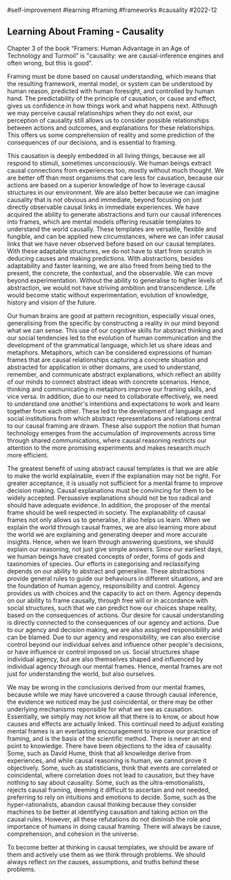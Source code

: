 #self-improvement
#learning 
#framing
#frameworks 
#causality
#2022-12 

## Learning About Framing - Causality

Chapter 3 of the book “Framers: Human Advantage in an Age of Technology and Turmoil” is "causality: we are causal-inference engines and often wrong, but this is good".  

Framing must be done based on causal understanding, which means that the resulting framework, mental model, or system can be understood by human reason, predicted with human foresight, and controlled by human hand.  The predictability of the principle of causation, or cause and effect, gives us confidence in how things work and what happens next.  Although we may perceive causal relationships when they do not exist, our perception of causality still allows us to consider possible relationships between actions and outcomes, and explanations for these relationships.  This offers us some comprehension of reality and some prediction of the consequences of our decisions, and is essential to framing.  

This causation is deeply embedded in all living things, because we all respond to stimuli, sometimes unconsciously.  We human beings extract causal connections from experiences too, mostly without much thought.  We are better off than most organisms that care less for causation, because our actions are based on a superior knowledge of how to leverage causal structures in our environment.  We are also better because we can imagine causality that is not obvious and immediate, beyond focusing on just directly observable causal links in immediate experiences.  We have acquired the ability to generate abstractions and turn our causal inferences into frames, which are mental models offering reusable templates to understand the world causally.  These templates are versatile, flexible and fungible, and can be applied new circumstances, where we can infer causal links that we have never observed before based on our causal templates.  With these adaptable structures, we do not have to start from scratch in deducing causes and making predictions.  With abstractions, besides adaptability and faster learning, we are also freed from being tied to the present, the concrete, the contextual, and the observable.  We can move beyond experimentation.  Without the ability to generalise to higher levels of abstraction, we would not have striving ambition and transcendence.  Life would become static without experimentation, evolution of knowledge, history and vision of the future.  

Our human brains are good at pattern recognition, especially visual ones, generalising from the specific by constructing a reality in our mind beyond what we can sense.  This use of our cognitive skills for abstract thinking and our social tendencies led to the evolution of human communication and the development of the grammatical language, which let us share ideas and metaphors.  Metaphors, which can be considered expressions of human frames that are causal relationships capturing a concrete situation and abstracted for application in other domains, are used to understand, remember, and communicate abstract explanations, which reflect an ability of our minds to connect abstract ideas with concrete scenarios.  Hence, thinking and communicating in metaphors improve our framing skills, and vice versa.  In addition, due to our need to collaborate effectively, we need to understand one another's intentions and expectations to work and learn together from each other.  These led to the development of language and social institutions from which abstract representations and relations central to our causal framing are drawn.  These also support the notion that human technology emerges from the accumulation of improvements across time through shared communications, where causal reasoning restricts our attention to the more promising experiments and makes research much more efficient.  

The greatest benefit of using abstract causal templates is that we are able to make the world explainable, even if the explanation may not be right.  For greater acceptance, it is usually not sufficient for a mental frame to improve decision making.  Causal explanations must be convincing for them to be widely accepted.  Persuasive explanations should not be too radical and should have adequate evidence.  In addition, the proposer of the mental frame should be well respected in society.  The explanability of causal frames not only allows us to generalise, it also helps us learn.  When we explain the world through causal frames, we are also learning more about the world we are explaining and generating deeper and more accurate insights.  Hence, when we learn through answering questions, we should explain our reasoning, not just give simple answers.  Since our earliest days, we human beings have created concepts of order, forms of gods and taxonomies of species.  Our efforts in categorising and reclassifying depends on our ability to abstract and generalise.  These abstractions provide general rules to guide our behaviours in different situations, and are the foundation of human agency, responsibility and control.  Agency provides us with choices and the capacity to act on them.  Agency depends on our ability to frame causally, through free will or in accordance with social structures, such that we can predict how our choices shape reality, based on the consequences of actions.  Our desire for causal understanding is directly connected to the consequences of our agency and actions.  Due to our agency and decision making, we are also assigned responsibility and can be blamed.  Due to our agency and responsibility, we can also exercise control beyond our individual selves and influence other people's decisions, or have influence or control imposed on us.  Social structures shape individual agency, but are also themselves shaped and influenced by individual agency through our mental frames.  Hence, mental frames are not just for understanding the world, but also ourselves.  

We may be wrong in the conclusions derived from our mental frames, because while we may have uncovered a cause through causal inference, the evidence we noticed may be just coincidental, or there may be other underlying mechanisms reponsible for what we see as causation.  Essentially, we simply may not know all that there is to know, or about how causes and effects are actually linked.  This continual need to adjust existing mental frames is an everlasting encouragement to improve our practice of framing, and is the basis of the scientific method.  There is never an end point to knowledge.  There have been objections to the idea of causality.  Some, such as David Hume, think that all knowledge derive from experiences, and while causal reasoning is human, we cannot prove it objectively.  Some, such as statisticians, think that events are correlated or coincidental, where correlation does not lead to causation, but they have nothing to say about causality.  Some, such as the ultra-emotionalists, rejects causal framing, deeming it difficult to ascertain and not needed, preferring to rely on intuitions and emotions to decide.  Some, such as the hyper-rationalists, abandon causal thinking because they consider machines to be better at identifying causation and taking action on the causal rules.  However, all these refutations do not diminish the role and importance of humans in doing causal framing.  There will always be cause, comprehension, and cohesion in the universe.  

To become better at thinking in causal templates, we should be aware of them and actively use them as we think through problems.  We should always reflect on the causes, assumptions, and truths behind these problems.  

